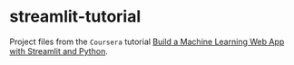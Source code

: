 # streamlit-tutorial
Project files from the `Coursera` tutorial [Build a Machine Learning Web App with Streamlit and Python](https://www.coursera.org/projects/machine-learning-streamlit-python).
